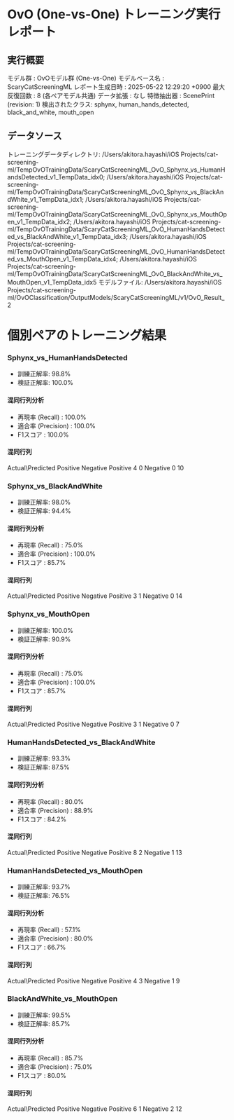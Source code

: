 # OvO (One-vs-One) トレーニング実行レポート

## 実行概要
モデル群         : OvOモデル群 (One-vs-One)
モデルベース名   : ScaryCatScreeningML
レポート生成日時   : 2025-05-22 12:29:20 +0900
最大反復回数     : 8 (各ペアモデル共通)
データ拡張       : なし
特徴抽出器       : ScenePrint (revision: 1)
検出されたクラス: sphynx, human_hands_detected, black_and_white, mouth_open

## データソース
トレーニングデータディレクトリ: /Users/akitora.hayashi/iOS Projects/cat-screening-ml/TempOvOTrainingData/ScaryCatScreeningML_OvO_Sphynx_vs_HumanHandsDetected_v1_TempData_idx0; /Users/akitora.hayashi/iOS Projects/cat-screening-ml/TempOvOTrainingData/ScaryCatScreeningML_OvO_Sphynx_vs_BlackAndWhite_v1_TempData_idx1; /Users/akitora.hayashi/iOS Projects/cat-screening-ml/TempOvOTrainingData/ScaryCatScreeningML_OvO_Sphynx_vs_MouthOpen_v1_TempData_idx2; /Users/akitora.hayashi/iOS Projects/cat-screening-ml/TempOvOTrainingData/ScaryCatScreeningML_OvO_HumanHandsDetected_vs_BlackAndWhite_v1_TempData_idx3; /Users/akitora.hayashi/iOS Projects/cat-screening-ml/TempOvOTrainingData/ScaryCatScreeningML_OvO_HumanHandsDetected_vs_MouthOpen_v1_TempData_idx4; /Users/akitora.hayashi/iOS Projects/cat-screening-ml/TempOvOTrainingData/ScaryCatScreeningML_OvO_BlackAndWhite_vs_MouthOpen_v1_TempData_idx5
モデルファイル: /Users/akitora.hayashi/iOS Projects/cat-screening-ml/OvOClassification/OutputModels/ScaryCatScreeningML/v1/OvO_Result_2

# 個別ペアのトレーニング結果
### Sphynx_vs_HumanHandsDetected
- 訓練正解率: 98.8%
- 検証正解率: 100.0%
#### 混同行列分析
- 再現率 (Recall)    : 100.0%
- 適合率 (Precision) : 100.0%
- F1スコア          : 100.0%

#### 混同行列

Actual\Predicted	Positive	Negative
Positive	4	0
Negative	0	10

### Sphynx_vs_BlackAndWhite
- 訓練正解率: 98.0%
- 検証正解率: 94.4%
#### 混同行列分析
- 再現率 (Recall)    : 75.0%
- 適合率 (Precision) : 100.0%
- F1スコア          : 85.7%

#### 混同行列

Actual\Predicted	Positive	Negative
Positive	3	1
Negative	0	14

### Sphynx_vs_MouthOpen
- 訓練正解率: 100.0%
- 検証正解率: 90.9%
#### 混同行列分析
- 再現率 (Recall)    : 75.0%
- 適合率 (Precision) : 100.0%
- F1スコア          : 85.7%

#### 混同行列

Actual\Predicted	Positive	Negative
Positive	3	1
Negative	0	7

### HumanHandsDetected_vs_BlackAndWhite
- 訓練正解率: 93.3%
- 検証正解率: 87.5%
#### 混同行列分析
- 再現率 (Recall)    : 80.0%
- 適合率 (Precision) : 88.9%
- F1スコア          : 84.2%

#### 混同行列

Actual\Predicted	Positive	Negative
Positive	8	2
Negative	1	13

### HumanHandsDetected_vs_MouthOpen
- 訓練正解率: 93.7%
- 検証正解率: 76.5%
#### 混同行列分析
- 再現率 (Recall)    : 57.1%
- 適合率 (Precision) : 80.0%
- F1スコア          : 66.7%

#### 混同行列

Actual\Predicted	Positive	Negative
Positive	4	3
Negative	1	9

### BlackAndWhite_vs_MouthOpen
- 訓練正解率: 99.5%
- 検証正解率: 85.7%
#### 混同行列分析
- 再現率 (Recall)    : 85.7%
- 適合率 (Precision) : 75.0%
- F1スコア          : 80.0%

#### 混同行列

Actual\Predicted	Positive	Negative
Positive	6	1
Negative	2	12

